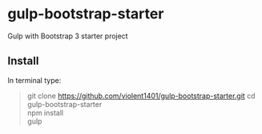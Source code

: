 # gulp-bootstrap-starter
Gulp with Bootstrap 3 starter project
## Install
In terminal type: <br>
> git clone https://github.com/violent1401/gulp-bootstrap-starter.git
cd gulp-bootstrap-starter <br>
npm install <br>
gulp
